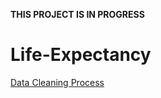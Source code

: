 **THIS PROJECT IS IN PROGRESS**

# Life-Expectancy

[Data Cleaning Process](https://www.kaggle.com/code/swintabelagyei/eda-life-expectancy)


